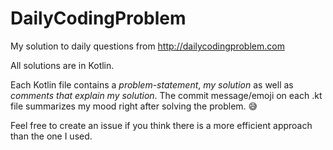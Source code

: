 # DailyCodingProblem
My solution to daily questions from http://dailycodingproblem.com

All solutions are in Kotlin.

Each Kotlin file contains a *problem-statement*, *my solution* as well as *comments that explain my solution*.
The commit message/emoji on each .kt file summarizes my mood right after solving the problem. 😅

Feel free to create an issue if you think there is a more efficient approach than the one I used.
